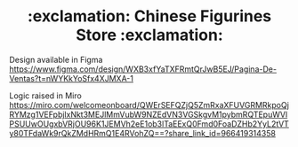 <h1 align='Center'> :exclamation: Chinese Figurines Store  :exclamation: </h1>

Design available in Figma  
https://www.figma.com/design/WXB3xfYaTXFRmtQrJwB5EJ/Pagina-De-Ventas?t=nWYKkYoSfx4XJMXA-1  

Logic raised in Miro  
https://miro.com/welcomeonboard/QWErSEFQZjQ5ZmRxaXFUVGRMRkpoQjRYMzg1VEFpbjlxNkt3MEJlMmVubW9NZEdVN3VGSkgvM1pybmRQTEpuWVlPSUUwOUgxbVRjOU96K1JEMVh2eE1ob3lTaEExQ0Fmd0FoaDZHb2YyL2tVTy80TFdaWk9rQkZMdHRmQ1E4RVohZQ==?share_link_id=966419314358

<h1> </h1>

